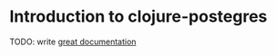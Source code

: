 # Introduction to clojure-postegres

TODO: write [great documentation](http://jacobian.org/writing/what-to-write/)
